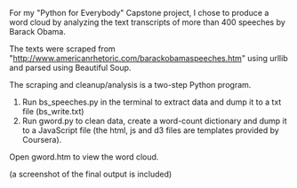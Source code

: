 For my "Python for Everybody" Capstone project, I chose to produce a word cloud
by analyzing the text transcripts of more than 400 speeches by Barack Obama.

The texts were scraped from "http://www.americanrhetoric.com/barackobamaspeeches.htm" using urllib and parsed using Beautiful Soup.

The scraping and cleanup/analysis is a two-step Python program.

1) Run bs_speeches.py in the terminal to extract data and dump it to a txt file (bs_write.txt)
2) Run gword.py to clean data, create a word-count dictionary and dump it to a
JavaScript file (the html, js and d3 files are templates provided by Coursera).

Open gword.htm to view the word cloud.

(a screenshot of the final output is included)
